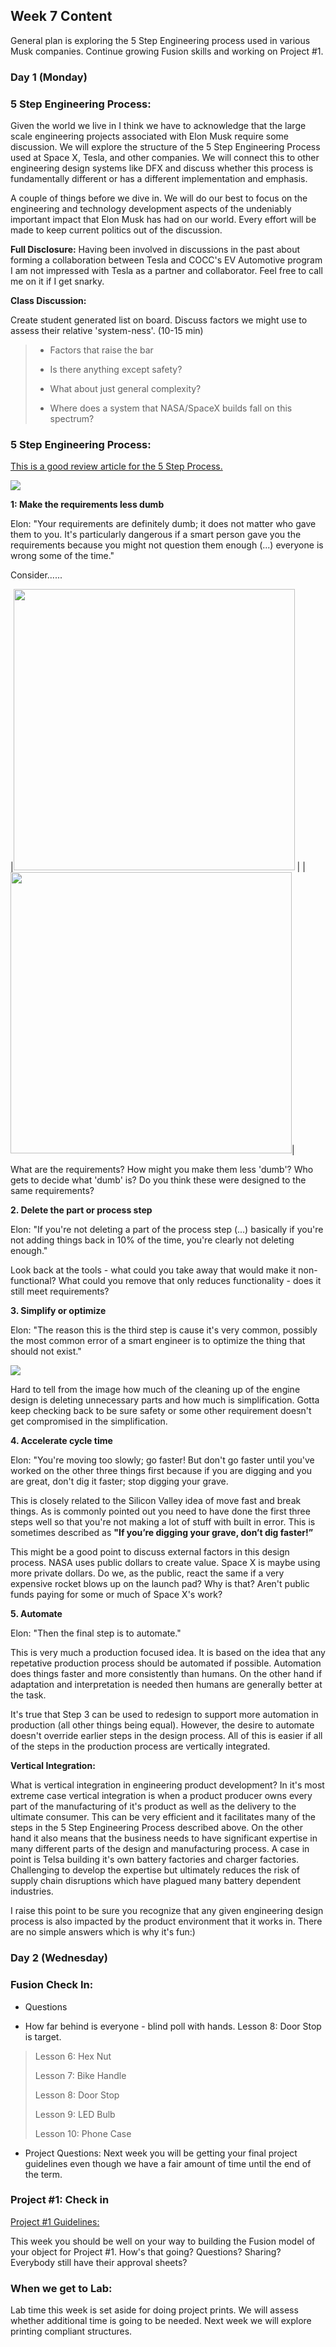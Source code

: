 ## Week 7 Content

General plan is exploring the 5 Step Engineering process used in various Musk companies. Continue growing Fusion skills and working on Project #1.

### Day 1 (Monday)

### 5 Step Engineering Process:

Given the world we live in I think we have to acknowledge that the large scale engineering projects associated with Elon Musk require some discussion. We will explore the structure of the 5 Step Engineering Process used at Space X, Tesla, and other companies. We will connect this to other engineering design systems like DFX and discuss whether this process is fundamentally different or has a different implementation and emphasis. 

A couple of things before we dive in. We will do our best to focus on the engineering and technology development aspects of the undeniably important impact that Elon Musk has had on our world. Every effort will be made to keep current politics out of the discussion.

**Full Disclosure:** Having been involved in discussions in the past about forming a collaboration between Tesla and COCC's EV Automotive program I am not impressed with Tesla as a partner and collaborator. Feel free to call me on it if I get snarky.

**Class Discussion:** 

Create student generated list on board. Discuss factors we might use to assess their relative 'system-ness'. (10-15 min)

<blockquote>

* Factors that raise the bar

* Is there anything except safety?

* What about just general complexity?

* Where does a system that NASA/SpaceX builds fall on this spectrum?

</blockquote>


### 5 Step Engineering Process:

[This is a good review article for the 5 Step Process.](https://www.superengineer.net/blog/dfx-elon-musk-design-method)

<img src="../images/contentImages/5Step/5StepProcess.png"/>

**1: Make the requirements less dumb**

Elon: "Your requirements are definitely dumb; it does not matter who gave them to you. It's particularly dangerous if a smart person gave you the requirements because you might not question them enough (...) everyone is wrong some of the time."

Consider......

|<img src="../images/contentImages/5Step/Leatherman.jpg" width="450" /> |         | <img src="../images/contentImages/5Step/swissarmy.jpg" width="450"/>|

What are the requirements? How might you make them less 'dumb'? Who gets to decide what 'dumb' is? Do you think these were designed to the same requirements?

**2. Delete the part or process step**


Elon: "If you're not deleting a part of the process step (...) basically if you're not adding things back in 10% of the time, you're clearly not deleting enough."

Look back at the tools - what could you take away that would make it non-functional? What could you remove that only reduces functionality - does it still meet requirements?


**3. Simplify or optimize**

Elon: "The reason this is the third step is cause it's very common, possibly the most common error of a smart engineer is to optimize the thing that should not exist."

<img src="../images/contentImages/5Step/raptorImage.jpg"/>

Hard to tell from the image how much of the cleaning up of the engine design is deleting unnecessary parts and how much is simplification. Gotta keep checking back to be sure safety or some other requirement doesn't get compromised in the simplification.

**4. Accelerate cycle time**

Elon: "You're moving too slowly; go faster! But don't go faster until you've worked on the other three things first because if you are digging and you are great, don't dig it faster; stop digging your grave.

This is closely related to the Silicon Valley idea of move fast and break things. As is commonly pointed out you need to have done the first three steps well so that you're not making a lot of stuff with built in error. This is sometimes described as **"If you’re digging your grave, don’t dig faster!”**

This might be a good point to discuss external factors in this design process. NASA uses public dollars to create value. Space X is maybe using more private dollars. Do we, as the public, react the same if a very expensive rocket blows up on the launch pad? Why is that? Aren't public funds paying for some or much of Space X's work?

**5. Automate**

Elon: "Then the final step is to automate."

This is very much a production focused idea. It is based on the idea that any repetative production process should be automated if possible. Automation does things faster and more consistently than humans. On the other hand if adaptation and interpretation is needed then humans are generally better at the task.

It's true that Step 3 can be used to redesign to support more automation in production (all other things being equal). However, the desire to automate doesn't override earlier steps in the design process. All of this is easier if all of the steps in the production process are vertically integrated.

**Vertical Integration:**

What is vertical integration in engineering product development? In it's most extreme case vertical integration is when a product producer owns every part of the manufacturing of it's product as well as the delivery to the ultimate consumer. This can be very efficient and it facilitates many of the steps in the 5 Step Engineering Process described above. On the other hand it also means that the business needs to have significant expertise in many different parts of the design and manufacturing process. A case in point is Telsa building it's own battery factories and charger factories. Challenging to develop the expertise but ultimately reduces the risk of supply chain disruptions which have plagued many battery dependent industries.

I raise this point to be sure you recognize that any given engineering design process is also impacted by the product environment that it works in. There are no simple answers which is why it's fun:)


### Day 2 (Wednesday)

### Fusion Check In:

* Questions

* How far behind is everyone - blind poll with hands. Lesson 8: Door Stop is target.

<blockquote>
    
  Lesson 6: Hex Nut
    
  Lesson 7: Bike Handle
  
  Lesson 8: Door Stop
  
  Lesson 9: LED Bulb
  
  Lesson 10: Phone Case
  
</blockquote>

* Project Questions: Next week you will be getting your final project guidelines even though we have a fair amount of time until the end of the term.

### Project #1: Check in

[Project #1 Guidelines:](https://github.com/smithrockmaker/ENGR102/blob/main/Projects/Project1/Project1Guidelines.md)

This week you should be well on your way to building the Fusion model of your object for Project #1. How's that going? Questions? Sharing? Everybody still have their approval sheets?


### When we get to Lab:

Lab time this week is set aside for doing project prints. We will assess whether additional time is going to be needed. Next week we will explore printing compliant structures.





